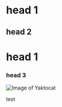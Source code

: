 # head 1
## head 2


# head 1
### head 3

![Image of Yaktocat](https://octodex.github.com/images/yaktocat.png)

test
